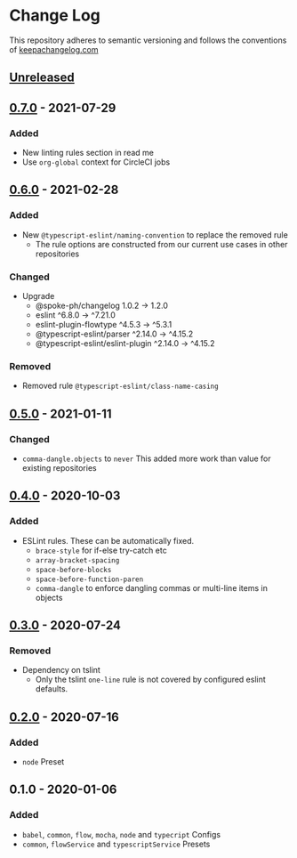 # Change Log

This repository adheres to semantic versioning and follows the conventions of [keepachangelog.com](http://keepachangelog.com)

## [Unreleased]

## [0.7.0] - 2021-07-29
### Added
- New linting rules section in read me
- Use `org-global` context for CircleCI jobs

## [0.6.0] - 2021-02-28
### Added
- New `@typescript-eslint/naming-convention` to replace the removed rule
  - The rule options are constructed from our current use cases in other repositories

### Changed
- Upgrade
  - @spoke-ph/changelog                 1.0.2  →    1.2.0
  - eslint                             ^6.8.0  →  ^7.21.0
  - eslint-plugin-flowtype             ^4.5.3  →   ^5.3.1
  - @typescript-eslint/parser         ^2.14.0  →  ^4.15.2
  - @typescript-eslint/eslint-plugin  ^2.14.0  →  ^4.15.2

### Removed
- Removed rule `@typescript-eslint/class-name-casing`

## [0.5.0] - 2021-01-11
### Changed
- `comma-dangle.objects` to `never` This added more work than value for existing repositories

## [0.4.0] - 2020-10-03
### Added
- ESLint rules. These can be automatically fixed.
  - `brace-style` for if-else try-catch etc
  - `array-bracket-spacing`
  - `space-before-blocks`
  - `space-before-function-paren`
  - `comma-dangle` to enforce dangling commas or multi-line items in objects

## [0.3.0] - 2020-07-24
### Removed
- Dependency on tslint
  - Only the tslint `one-line` rule is not covered by configured eslint defaults.

## [0.2.0] - 2020-07-16
### Added
- `node` Preset

## 0.1.0 - 2020-01-06
### Added
- `babel`, `common`, `flow`, `mocha`, `node` and `typecript` Configs
- `common`, `flowService` and `typescriptService` Presets

[Unreleased]: https://github.com/spoke-ph/eslint-config-spoke/compare/v0.7.0...HEAD
[0.7.0]: https://github.com/spoke-ph/eslint-config-spoke/compare/v0.6.0...v0.7.0
[0.6.0]: https://github.com/spoke-ph/eslint-config-spoke/compare/v0.5.0...v0.6.0
[0.5.0]: https://github.com/spoke-ph/eslint-config-spoke/compare/v0.4.0...v0.5.0
[0.4.0]: https://github.com/spoke-ph/eslint-config-spoke/compare/v0.3.0...v0.4.0
[0.3.0]: https://github.com/spoke-ph/eslint-config-spoke/compare/v0.2.0...v0.3.0
[0.2.0]: https://github.com/spoke-ph/eslint-config-spoke/compare/v0.1.0...v0.2.0

